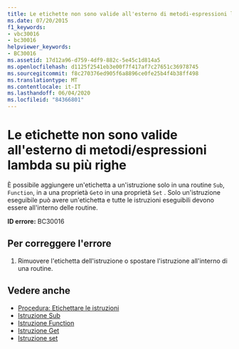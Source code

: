 ```yaml
---
title: Le etichette non sono valide all'esterno di metodi-espressioni lambda su più righe
ms.date: 07/20/2015
f1_keywords:
- vbc30016
- bc30016
helpviewer_keywords:
- BC30016
ms.assetid: 17d12a96-d759-4df9-882c-5e45c1d814a5
ms.openlocfilehash: d1125f2541eb3e00f7f417af7c27651c36978745
ms.sourcegitcommit: f8c270376ed905f6a8896ce0fe25b4f4b38ff498
ms.translationtype: MT
ms.contentlocale: it-IT
ms.lasthandoff: 06/04/2020
ms.locfileid: "84366801"
---
```

# <a name="labels-are-not-valid-outside-methodsmultiline-lambdas"></a>Le etichette non sono valide all'esterno di metodi/espressioni lambda su più righe
È possibile aggiungere un'etichetta a un'istruzione solo in una routine `Sub`, `Function`, in a una proprietà `Get`o in una proprietà `Set` . Solo un'istruzione eseguibile può avere un'etichetta e tutte le istruzioni eseguibili devono essere all'interno delle routine.  
  
 **ID errore:** BC30016  
  
## <a name="to-correct-this-error"></a>Per correggere l'errore  
  
1. Rimuovere l'etichetta dell'istruzione o spostare l'istruzione all'interno di una routine.  
  
## <a name="see-also"></a>Vedere anche

- [Procedura: Etichettare le istruzioni](../programming-guide/program-structure/how-to-label-statements.md)
- [Istruzione Sub](../language-reference/statements/sub-statement.md)
- [Istruzione Function](../language-reference/statements/function-statement.md)
- [Istruzione Get](../language-reference/statements/get-statement.md)
- [Istruzione set](../language-reference/statements/set-statement.md)
